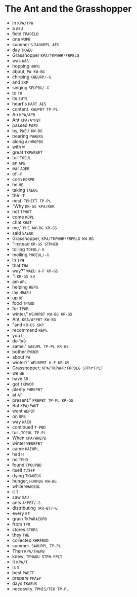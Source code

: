 # The Ant and the Grasshopper

* In `KPA/TPH`
* a `AEU`
* field `TPAOELD`
* one `WUPB`
* summer's `SAOURPL AES`
* day `TKAEU`
* Grasshopper `KPA/TKPWHR*FRPBLG`
* was `WAS`
* hopping `HOPG`
* about, `PW KW-BG`
* chirping `KHEURP/-G`
* and `SKP`
* singing `SEUPBG/-G`
* to `TO`
* its `EUTS`
* heart's `HART AES`
* content. `KAUPBT TP-PL`
* An `KPA/APB`
* Ant `KPA/A*PBT`
* passed `PAFD`
* by, `PWEU KW-BG`
* bearing `PWAERG`
* along `A/HROPBG`
* with `W`
* great `TKPWRAET`
* toil `TOEUL`
* an `APB`
* ear `AOER`
* of `-F`
* corn `KORPB`
* he `HE`
* taking `TAEUG`
* the `-T`
* nest. `TPHEFT TP-PL`
* "Why `KR-GS KPA/KWR`
* not `TPHOT`
* come `KOPL`
* chat `KHAT`
* me," `PHE KW-BG KR-GS`
* said `SAEUD`
* Grasshopper, `KPA/TKPWHR*FRPBLG KW-BG`
* "instead `KR-GS STPHED`
* toiling `TOEUL/-G`
* moiling `PHOEUL/-G`
* in `TPH`
* that `THA`
* way?" `WAEU H-F KR-GS`
* "I `KR-GS EU`
* am `APL`
* helping `HEPG`
* lay `HRAEU`
* up `UP`
* food `TPAOD`
* for `TPOR`
* winter," `WEURPBT KW-BG KR-GS`
* Ant, `KPA/A*PBT KW-BG`
* "and `KR-GS SKP`
* recommend `REPL`
* you `U`
* do `TKO`
* same." `SAEUPL TP-PL KR-GS`
* bother `PWOER`
* about `PW`
* winter?" `WEURPBT H-F KR-GS`
* Grasshopper; `KPA/TKPWHR*FRPBLG STPH*FPLT`
* we `WE`
* have `SR`
* got `TKPWOT`
* plenty `PHREPBT`
* at `AT`
* present." `PREPBT TP-PL KR-GS`
* But `KPA/PWUT`
* went `WEPBT`
* on `OPB`
* way `WAEU`
* continued `T-PBD`
* toil. `TOEUL TP-PL`
* When `KPA/WHEPB`
* winter `WEURPBT`
* came `KAEUPL`
* had `H`
* no `TPHO`
* found `TPOUPBD`
* itself `T/SEF`
* dying `TKAOEUG`
* hunger, `HURPBG KW-BG`
* while `WHAOEUL`
* it `T`
* saw `SAU`
* ants `A*PBT/-S`
* distributing `TKR-BT/-G`
* every `EF`
* grain `TKPWRAEUPB`
* from `TPR`
* stores `STORS`
* they `THE`
* collected `KHREBGD`
* summer. `SAOURPL TP-PL`
* Then `KPA/THEPB`
* knew: `TPHAOU STPH-FPLT`
* It `KPA/T`
* is `S`
* best `PWEFT`
* prepare `PRAEP`
* days `TKAEUS`
* necessity. `TPHES/TEU TP-PL`
